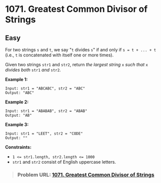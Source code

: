 # **1071. Greatest Common Divisor of Strings**

## **Easy**

For two strings `s` and `t`, we say "`t` divides `s`" if and only if `s = t + ... + t` (i.e., `t` is concatenated with itself one or more times).

Given two strings `str1` and `str2`, return *the largest string* `x` *such that* `x` *divides both* `str1` *and* `str2`.

**Example 1:**

```
Input: str1 = "ABCABC", str2 = "ABC"
Output: "ABC"
```

**Example 2:**

```
Input: str1 = "ABABAB", str2 = "ABAB"
Output: "AB"
```

**Example 3:**

```
Input: str1 = "LEET", str2 = "CODE"
Output: ""
```

**Constraints:**

- `1 <= str1.length, str2.length <= 1000`
- `str1` and `str2` consist of English uppercase letters.


> ### **Problem URL: [1071. Greatest Common Divisor of Strings](https://leetcode.com/problems/greatest-common-divisor-of-strings/)**